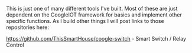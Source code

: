 This is just one of many different tools I've built. Most of these are just dependent on the CoogleIOT framework for basics
and implement other specific functions. As I build other things I will post links to those repositories here:

https://github.com/ThisSmartHouse/coogle-switch - Smart Switch / Relay Control
